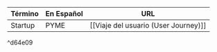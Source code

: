 Término | En Español | URL
	- | - | -
	Startup | PYME | [[Viaje del usuario (User Journey)]]

^d64e09
